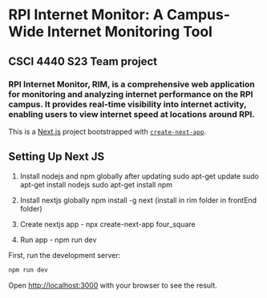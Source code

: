 # RPI Internet Monitor: A Campus-Wide Internet Monitoring Tool

## CSCI 4440 S23 Team project

### RPI Internet Monitor, RIM, is a comprehensive web application for monitoring and analyzing internet performance on the RPI campus. It provides real-time visibility into internet activity, enabling users to view internet speed at locations around RPI.

This is a [Next.js](https://nextjs.org/) project bootstrapped with [`create-next-app`](https://github.com/vercel/next.js/tree/canary/packages/create-next-app).

## Setting Up Next JS

1) Install nodejs and npm globally after updating
    sudo apt-get update
    sudo apt-get install nodejs
    sudo apt-get install npm

2) Install nextjs globally 
    npm install -g next (install in rim folder in frontEnd folder)

3) Create nextjs app - npx create-next-app four_square

4) Run app - npm run dev

First, run the development server:

```bash
npm run dev
```

Open [http://localhost:3000](http://localhost:3000) with your browser to see the result.
